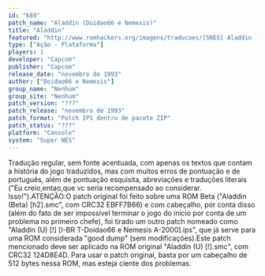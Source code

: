 ```yaml
---
id: "689"
patch_name: "Aladdin (Doidao66 e Nemesis)"
title: "Aladdin"
featured: "http://www.romhackers.org/imagens/traducoes/[SNES] Aladdin - Doidao66 e Nemesis - 1.png"
type: ["Ação - Plataforma"]
players: 1
developer: "Capcom"
publisher: "Capcom"
release_date: "novembro de 1993"
author: ["Doidao66 e Nemesis"]
group_name: "Nenhum"
group_site: "Nenhum"
patch_version: "???"
patch_release: "novembro de 1993"
patch_format: "Patch IPS dentro de pacote ZIP"
patch_status: "???"
platform: "Console"
system: "Super NES"
---
```


Tradução regular, sem fonte acentuada, com apenas os textos que contam a história do jogo traduzidos, mas com muitos erros de pontuação e de português, além de pontuação esquisita, abreviações e traduções literais ("Eu creio,entao,que vc seria recompensado ao considerar. Isso!").ATENÇÃO:O patch original foi feito sobre uma ROM Beta ("Aladdin (Beta) [h2].smc", com CRC32 EBFF7B66) e com cabeçalho, por conta disso (além do fato de ser impossível terminar o jogo do início por conta de um problema no primeiro chefe), foi tirado um outro patch nomeado como "Aladdin (U) [!] [I-BR T-Doidao66 e Nemesis A-2000].ips", que já serve para uma ROM considerada "good dump" (sem modificações).Este patch mencionado deve ser aplicado na ROM original "Aladdin (U) [!].smc", com CRC32 124D8E4D. Para usar o patch original, basta por um cabeçalho de 512 bytes nessa ROM, mas esteja ciente dos problemas.